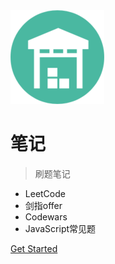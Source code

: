 <img width="150px" src="_media/favicon.png">


# 笔记

> 刷题笔记

- LeetCode
- 剑指offer
- Codewars
- JavaScript常见题

[Get Started](README.md)
